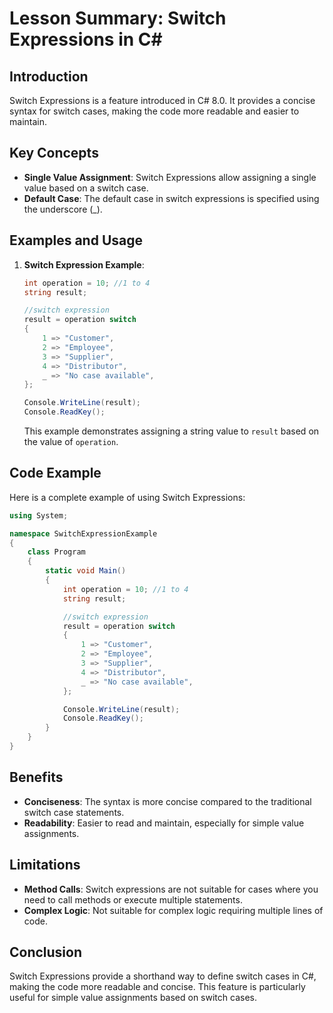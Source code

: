 
# Lesson Summary: Switch Expressions in C#

## Introduction
Switch Expressions is a feature introduced in C# 8.0. It provides a concise syntax for switch cases, making the code more readable and easier to maintain.

## Key Concepts
- **Single Value Assignment**: Switch Expressions allow assigning a single value based on a switch case.
- **Default Case**: The default case in switch expressions is specified using the underscore (_).

## Examples and Usage
1. **Switch Expression Example**:
    ```csharp
    int operation = 10; //1 to 4
    string result;

    //switch expression
    result = operation switch
    {
        1 => "Customer",
        2 => "Employee",
        3 => "Supplier",
        4 => "Distributor",
        _ => "No case available",
    };

    Console.WriteLine(result);
    Console.ReadKey();
    ```
    This example demonstrates assigning a string value to `result` based on the value of `operation`.

## Code Example
Here is a complete example of using Switch Expressions:

```csharp
using System;

namespace SwitchExpressionExample
{
    class Program
    {
        static void Main()
        {
            int operation = 10; //1 to 4
            string result;

            //switch expression
            result = operation switch
            {
                1 => "Customer",
                2 => "Employee",
                3 => "Supplier",
                4 => "Distributor",
                _ => "No case available",
            };

            Console.WriteLine(result);
            Console.ReadKey();
        }
    }
}
```

## Benefits
- **Conciseness**: The syntax is more concise compared to the traditional switch case statements.
- **Readability**: Easier to read and maintain, especially for simple value assignments.

## Limitations
- **Method Calls**: Switch expressions are not suitable for cases where you need to call methods or execute multiple statements.
- **Complex Logic**: Not suitable for complex logic requiring multiple lines of code.

## Conclusion
Switch Expressions provide a shorthand way to define switch cases in C#, making the code more readable and concise. This feature is particularly useful for simple value assignments based on switch cases.

